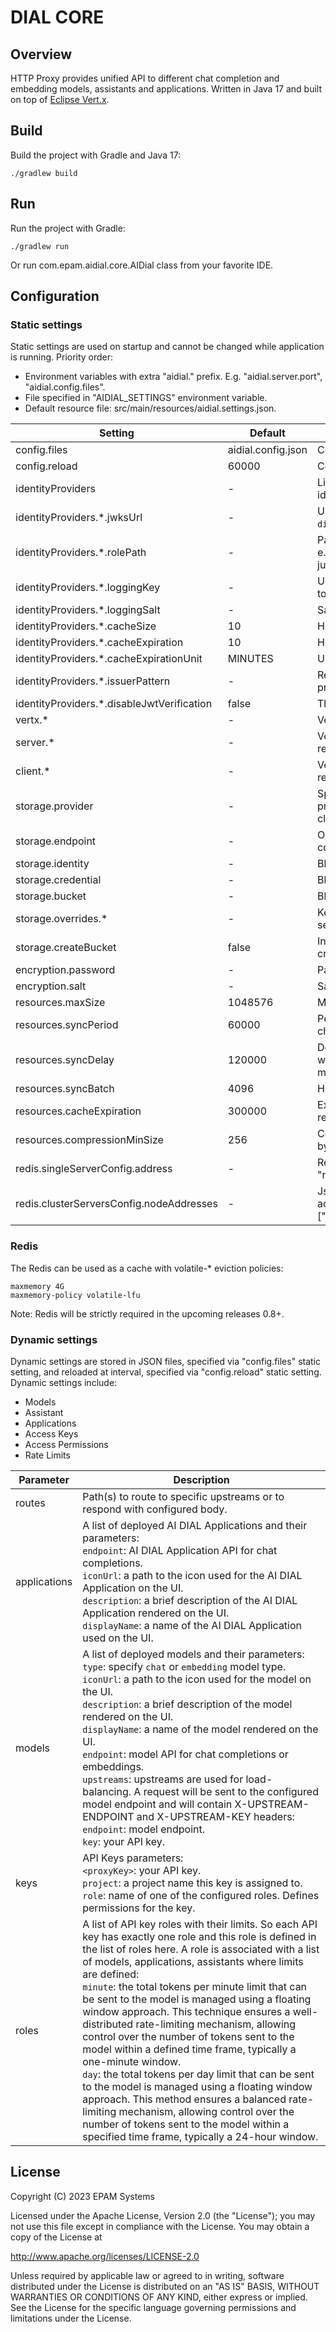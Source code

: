 # DIAL CORE

## Overview

HTTP Proxy provides unified API to different chat completion and embedding models, assistants and applications.
Written in Java 17 and built on top of [Eclipse Vert.x](https://vertx.io/).

## Build

Build the project with Gradle and Java 17:

```
./gradlew build
```

## Run

Run the project with Gradle:

```
./gradlew run
```

Or run com.epam.aidial.core.AIDial class from your favorite IDE.

## Configuration

### Static settings

Static settings are used on startup and cannot be changed while application is running. Priority order:

* Environment variables with extra "aidial." prefix. E.g. "aidial.server.port", "aidial.config.files".
* File specified in "AIDIAL_SETTINGS" environment variable.
* Default resource file: src/main/resources/aidial.settings.json.

| Setting                                    | Default            | Description                                                                                                       
|--------------------------------------------|--------------------|-------------------------------------------------------------------------------------------------------------------
| config.files                               | aidial.config.json | Config files with parts of the whole config.                                                                      
| config.reload                              | 60000              | Config reload interval in milliseconds.                                                                           
| identityProviders                          | -                  | List of identity providers. **Note**. At least one identity provider must be provided.                            
| identityProviders.*.jwksUrl                | -                  | Url to jwks provider. **Required** if `disabledVerifyJwt` is set to `false`                                       
| identityProviders.*.rolePath               | -                  | Path to the claim user roles in JWT token, e.g. `resource_access.chatbot-ui.roles` or just `roles`. **Required**. 
| identityProviders.*.loggingKey             | -                  | User information to search in claims of JWT token.                                                                
| identityProviders.*.loggingSalt            | -                  | Salt to hash user information for logging.                                                                        
| identityProviders.*.cacheSize              | 10                 | How many JWT tokens to cache.                                                                                     
| identityProviders.*.cacheExpiration        | 10                 | How long to retain JWT token in cache.                                                                            
| identityProviders.*.cacheExpirationUnit    | MINUTES            | Unit of cache expiration.                                                                                         
| identityProviders.*.issuerPattern          | -                  | Regexp to match the claim "iss" to identity provider                                                              
| identityProviders.*.disableJwtVerification | false              | The flag disables JWT verification                                                                                
| vertx.*                                    | -                  | Vertx settings.                                                                                                   
| server.*                                   | -                  | Vertx HTTP server settings for incoming requests.                                                                 
| client.*                                   | -                  | Vertx HTTP client settings for outbound requests.                                                                 
| storage.provider                           | -                  | Specifies blob storage provider. Supported providers: s3, aws-s3, azureblob, google-cloud-storage                 
| storage.endpoint                           | -                  | Optional. Specifies endpoint url for s3 compatible storages                                                       
| storage.identity                           | -                  | Blob storage access key                                                                                           
| storage.credential                         | -                  | Blob storage secret key                                                                                           
| storage.bucket                             | -                  | Blob storage bucket  
| storage.overrides.*                        | -                  | Key-value pairs to override storage settings
| storage.createBucket                       | false              | Indicates whether bucket should be created on start-up                                                            
| encryption.password                        | -                  | Password used for AES encryption                                                                                  
| encryption.salt                            | -                  | Salt used for AES encryption                                                                                      
| resources.maxSize                          | 1048576            | Max allowed size in bytes for a resource
| resources.syncPeriod                       | 60000              | Period in milliseconds, how frequently check for resources to sync
| resources.syncDelay                        | 120000             | Delay in milliseconds for a resource to be written back in object storage after last modification
| resources.syncBatch                        | 4096               | How many resources to sync in one go
| resources.cacheExpiration                  | 300000             | Expiration in milliseconds for synced resources in Redis
| resources.compressionMinSize               | 256                | Compress a resource with gzip if its size in bytes more or equal to this value
| redis.singleServerConfig.address           | -                  | Redis single server addresses, e.g. "redis://host:port"                                                                                        
| redis.clusterServersConfig.nodeAddresses   | -                  | Json array with Redis cluster server addresses, e.g. ["redis://host1:port1","redis://host2:port2"]                                                                                        

### Redis
The Redis can be used as a cache with volatile-* eviction policies:
```
maxmemory 4G
maxmemory-policy volatile-lfu
```

Note: Redis will be strictly required in the upcoming releases 0.8+.

### Dynamic settings

Dynamic settings are stored in JSON files, specified via "config.files" static setting, and reloaded at interval,
specified via "config.reload" static setting.
Dynamic settings include:

* Models
* Assistant
* Applications
* Access Keys
* Access Permissions
* Rate Limits

|Parameter|Description|
|---------|-----------|
|routes|Path(s) to route to specific upstreams or to respond with configured body.|
|applications|A list of deployed AI DIAL Applications and their parameters:<br />`endpoint`: AI DIAL Application API for chat completions.<br />`iconUrl`: a path to the icon used for the AI DIAL Application on the UI.<br />`description`: a brief description of the AI DIAL Application rendered on the UI.<br />`displayName`: a name of the AI DIAL Application used on the UI.|
|models|A list of deployed models and their parameters:<br />`type`: specify `chat` or `embedding` model type.<br />`iconUrl`: a path to the icon used for the model on the UI.<br />`description`: a brief description of the model rendered on the UI.<br />`displayName`: a name of the model rendered on the UI.<br />`endpoint`: model API for chat completions or embeddings.<br />`upstreams`: upstreams are used for load-balancing. A request will be sent to the configured model endpoint and will contain X-UPSTREAM-ENDPOINT and X-UPSTREAM-KEY headers:<br />`endpoint`: model endpoint.<br />`key`: your API key.|
|keys|API Keys parameters:<br />`<proxyKey>`: your API key.<br />`project`: a project name this key is assigned to.<br />`role`: name of one of the configured roles. Defines permissions for the key.|
|roles|A list of API key roles with their limits. So each API key has exactly one role and this role is defined in the list of roles here. A role is associated with a list of models, applications, assistants where limits are defined:<br />`minute`: the total tokens per minute limit that can be sent to the model is managed using a floating window approach. This technique ensures a well-distributed rate-limiting mechanism, allowing control over the number of tokens sent to the model within a defined time frame, typically a one-minute window.<br />`day`: the total tokens per day limit that can be sent to the model is managed using a floating window approach. This method ensures a balanced rate-limiting mechanism, allowing control over the number of tokens sent to the model within a specified time frame, typically a 24-hour window.<br />|

## License

Copyright (C) 2023 EPAM Systems

Licensed under the Apache License, Version 2.0 (the "License");
you may not use this file except in compliance with the License.
You may obtain a copy of the License at

http://www.apache.org/licenses/LICENSE-2.0

Unless required by applicable law or agreed to in writing, software
distributed under the License is distributed on an "AS IS" BASIS,
WITHOUT WARRANTIES OR CONDITIONS OF ANY KIND, either express or implied.
See the License for the specific language governing permissions and
limitations under the License.

